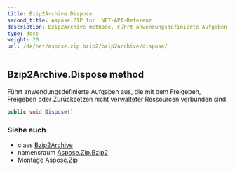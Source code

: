 ```yaml
---
title: Bzip2Archive.Dispose
second_title: Aspose.ZIP für .NET-API-Referenz
description: Bzip2Archive methode. Führt anwendungsdefinierte Aufgaben aus die mit dem Freigeben Freigeben oder Zurücksetzen nicht verwalteter Ressourcen verbunden sind.
type: docs
weight: 20
url: /de/net/aspose.zip.bzip2/bzip2archive/dispose/
---
```

## Bzip2Archive.Dispose method

Führt anwendungsdefinierte Aufgaben aus, die mit dem Freigeben, Freigeben oder Zurücksetzen nicht verwalteter Ressourcen verbunden sind.

```csharp
public void Dispose()
```

### Siehe auch

* class [Bzip2Archive](../)
* namensraum [Aspose.Zip.Bzip2](../../bzip2archive/)
* Montage [Aspose.Zip](../../../)


